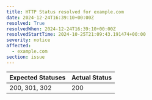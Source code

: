 ```yaml
---
title: HTTP Status resolved for example.com
date: 2024-12-24T16:39:10+00:00Z
resolved: True
resolvedWhen: 2024-12-24T16:39:10+00:00Z
resolvedStartTime: 2024-10-25T21:09:43.191474+00:00
severity: notice
affected:
  - example.com
section: issue
---
```


| Expected Statuses | Actual Status  |
|-------------------|----------------|
| 200, 301, 302 | 200 |
